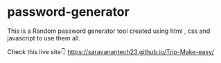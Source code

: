 # password-generator
This is a Random password generator tool created using html , css and javascript
to use them all.

Check this live site👇
https://saravanantech23.github.io/Trip-Make-easy/
